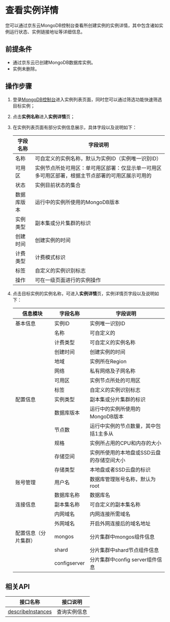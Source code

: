# 查看实例详情

您可以通过京东云MongoDB控制台查看所创建实例的实例详情，其中包含诸如实例运行状态、实例链接地址等详细信息。



## 前提条件

- 通过京东云已创建MongoDB数据库实例。
- 实例未删除。



## 操作步骤

1. 登录[MongoDB控制台](https://mongodb-console.jdcloud.com/mongodb)进入实例列表页面，同时您可以通过筛选功能快速筛选目标实例；

2. 点击**实例名称**进入**实例详情**页；

3. 在实例列表页面有部分实例信息展示，具体字段以及说明如下：

   | 字段名称   | 字段说明                                                     |
   | ---------- | ------------------------------------------------------------ |
   | 名称       | 可自定义的实例名称，默认为实例ID（实例唯一识别ID）           |
   | 可用区     | 实例节点所处可用区：单可用区部署：仅显示单一可用区多可用区部署，根据主节点部署的可用区展示可用的 |
   | 状态       | 实例目前状态的集合                                           |
   | 数据库版本 | 运行中的实例所使用的MongoDB版本                              |
   | 实例类型   | 副本集或分片集群的标识                                       |
   | 创建时间   | 创建实例的时间                                               |
   | 计费类型   | 计费模式标识                                                 |
   | 标签       | 自定义的实例识别标志                                         |
   | 操作       | 可在一级页面进行的实例操作                                   |

4. 点击目标实例的实例名称，可进入**实例详情**页，实例详情页字段以及说明如下：

   | 信息模块             | 字段名称     | 字段说明                                  |
   | -------------------- | ------------ | ----------------------------------------- |
   | 基本信息             | 实例ID       | 实例唯一识别ID                            |
   |                      | 名称         | 可自定义的                                |
   |                      | 计费类型     | 可自定义的实例名称                        |
   |                      | 创建时间     | 创建实例的时间                            |
   |                      | 地域         | 实例所在Region                            |
   |                      | 网络         | 私有网络及子网名称                        |
   |                      | 可用区       | 实例节点所处的可用区                      |
   |                      | 标签         | 自定义的实例识别标志                      |
   | 配置信息             | 实例类型     | 副本集或分片集群的标识                    |
   |                      | 数据库版本   | 运行中的实例所使用的MongoDB版本           |
   |                      | 节点数       | 运行中实例的节点数量，其中包括1主多从     |
   |                      | 规格         | 实例所占用的CPU和内存的大小               |
   |                      | 存储空间     | 实例所使用的本地盘或SSD云盘的存储空间大小 |
   |                      | 存储类型     | 本地盘或者SSD云盘的标识                   |
   | 账号管理             | 用户名       | 数据库管理账号名称，默认为root            |
   |                      | 数据库名称   | 数据库名                                  |
   | 连接信息             | 副本集名称   | 可自定义的副本集名称                      |
   |                      | 内网域名     | 内网连接所需域名                          |
   |                      | 外网域名     | 开启外网连接后的域名地址                  |
   | 配置信息（分片集群） | mongos       | 分片集群中mongos组件信息                  |
   |                      | shard        | 分片集群中shard节点组件信息               |
   |                      | configserver | 分片集群中config server组件信息           |



## 相关API

| 接口名称                                                     | 接口说明     |
| ------------------------------------------------------------ | ------------ |
| [describeInstances](../../../../../API/JCS-for-MongoDB/Instance-Management/describeInstances.md) | 查询实例信息 |